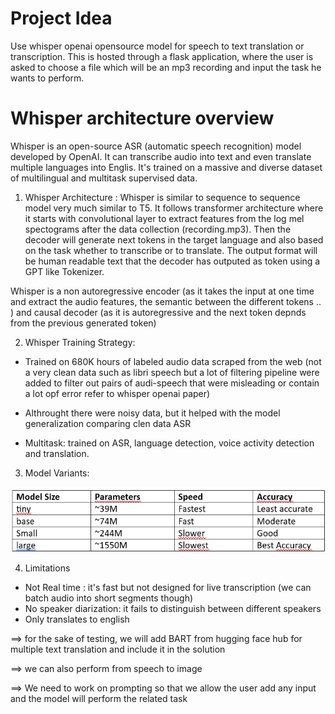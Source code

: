 # Project Idea 

Use whisper openai opensource model for speech to text translation or transcription. This is hosted through a flask application, where the user is asked to choose a file which will be an mp3 recording and input the task he wants to perform. 

# Whisper architecture overview

Whisper is an open-source ASR (automatic speech recognition) model developed by OpenAI. It can transcribe audio into text and even translate multiple languages into Englis. It's trained on a massive and diverse dataset of multilingual and multitask supervised data.

1. Whisper Architecture : 
Whisper is similar to sequence to sequence model very much similar to T5. It follows transformer architecture where it starts with convolutional layer to extract features from the log mel spectograms after the data collection (recording.mp3). Then the decoder will generate next tokens in the target language and also based on the task whether to transcribe or to translate. The output format will be human readable text that the decoder has outputed as token using a GPT like Tokenizer. 

Whisper is a non autoregressive encoder (as it takes the input at one time and extract the audio features, the semantic between the different tokens .. ) and causal decoder (as it is autoregressive and the next token depnds from the previous generated token)

2. Whisper Training Strategy: 

* Trained on 680K hours of labeled audio data scraped from the web (not a very clean data such as libri speech but a lot of filtering pipeline were added to filter out pairs of audi-speech that were misleading or contain a lot opf error refer to whisper openai paper)

* Althrought there were noisy data, but it helped with the model generalization comparing clen data ASR

* Multitask: trained on ASR, language detection, voice activity detection and translation. 

3. Model Variants: 

![Alt text](image.png)

4. Limitations 

* Not Real time : it's fast but not designed for live transcription (we can batch audio into short segments though) 
* No speaker diarization: it fails to distinguish between different speakers 
* Only translates to english 

==> for the sake of testing, we will add BART from hugging face hub for multiple text translation and include it in the solution 

==> we can also perform from speech to image 

==> We need to work on prompting so that we allow the user add any input and the model will perform the related task 


